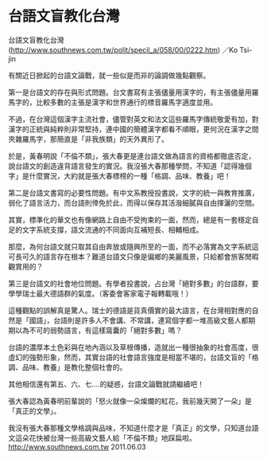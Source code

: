 # 台語文盲教化台灣


台語文盲教化台灣(http://www.southnews.com.tw/polit/specil_a/058/00/0222.htm)
／Ko Tsi-jin
 
有關近日掀起的台語文論戰，就一些似是而非的論調做幾點觀察。
 
第一是台語文的存在與形式問題。台文書寫有主張儘量用漢字的，有主張儘量用羅馬字的，比較多數的主張是漢字和世界通行的標音羅馬字適度並用。
 
不過，在台灣這個漢字主流社會，儘管對英文和法文這些羅馬字傳統敬愛有加，對漢字的正統與純粹則非常堅持，連中國的簡體漢字都看不順眼，更何況在漢字之間夾雜羅馬字，那簡直是「非我族類」的天外異形了。
 
於是，黃春明說「不倫不類」，張大春更是連台語文做為語言的資格都徹底否定，說台語文的創造違背語言發生的實況。我沒張大春那種學問，不知道「認得幾個字」是什麼實況，大約就是張大春標榜的一種「格調、品味、教養」吧！
 
第二是台語文書寫的必要性問題。有中文系教授投書說，文字的統一與教育推廣，弱化了語言活力，而台語則倖免於此，而得以保存其活潑細膩與自由揮灑的空間。
 
其實，標準化的華文也有像網路上自由不受拘束的一面，然而，總是有一套穩定自足的文字系統支撐，語文流通的不同面向互補短長、相輔相成。
 
那麼，為何台語文就只取其自由奔放或隨興所至的一面，而不必落實為文字系統這可長可久的語言存在根本？難道台語文只像是偏鄉的美麗風景，只給都會旅客閒暇觀賞用的？
 
第三是台語文的社會地位問題。有學者投書說，占台灣「絕對多數」的台語群，要學學瑞士最大德語群的氣度。（客委會客家電子報轉載哦！）
 
這種觀點的誤解真是驚人。瑞士的德語是貨真價實的最大語言，在台灣相對應的自然是「國語」，台語則是許多人不會講、不常講，連寫個字都一堆高級文藝人都期期以為不可的弱勢語言，有這樣窩囊的「絕對多數」嗎？
 
台語的濃厚本土色彩與在地內涵以及草根傳播，造就出一種很抽象的社會高度，很虛幻的強勢形象，然而，其實台語的社會語言強度是相當不堪的，台語文盲的「格調、品味、教養」是教化整個社會的。
 
其他相信還有第五、六、七....的疑惑，台語文論戰就請繼續吧！
 
張大春認為黃春明前輩說的「怒火就像一朵燦爛的紅花，我前幾天開了一朵」是「真正的文學」。
 
我沒有張大春那種文學格調與品味，不知道什麼才是「真正」的文學，只知道台語文這朵花快被台灣一些高級文藝人給「不倫不類」地踩扁啦。
http://www.southnews.com.tw
  2011.06.03
 
